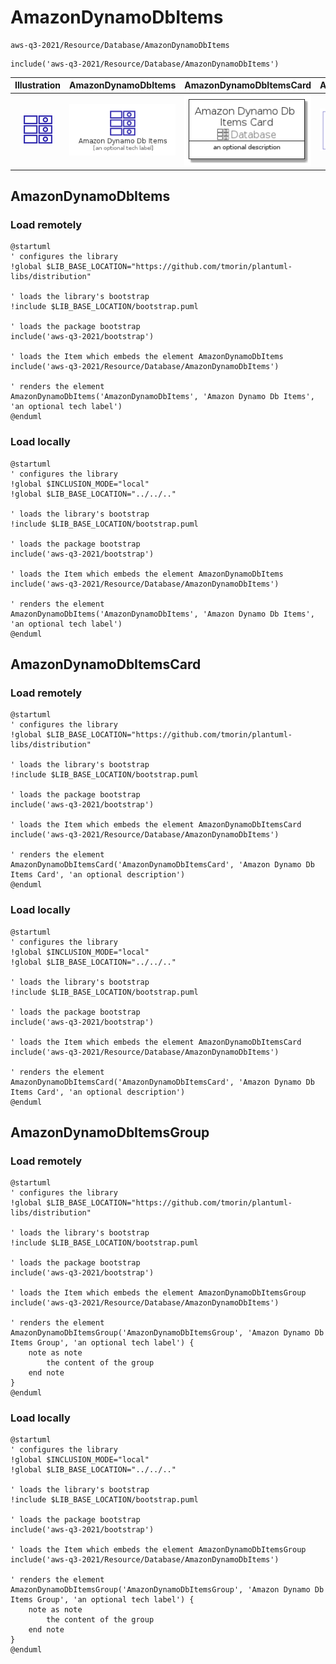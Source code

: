 # AmazonDynamoDbItems


```text
aws-q3-2021/Resource/Database/AmazonDynamoDbItems
```

```text
include('aws-q3-2021/Resource/Database/AmazonDynamoDbItems')
```



| Illustration | AmazonDynamoDbItems | AmazonDynamoDbItemsCard | AmazonDynamoDbItemsGroup |
| :---: | :---: | :---: | :---: |
| ![illustration for Illustration](../../../aws-q3-2021/Resource/Database/AmazonDynamoDbItems.png) | ![illustration for AmazonDynamoDbItems](../../../aws-q3-2021/Resource/Database/AmazonDynamoDbItems.Local.png) | ![illustration for AmazonDynamoDbItemsCard](../../../aws-q3-2021/Resource/Database/AmazonDynamoDbItemsCard.Local.png) | ![illustration for AmazonDynamoDbItemsGroup](../../../aws-q3-2021/Resource/Database/AmazonDynamoDbItemsGroup.Local.png) |




## AmazonDynamoDbItems

### Load remotely
```plantuml
@startuml
' configures the library
!global $LIB_BASE_LOCATION="https://github.com/tmorin/plantuml-libs/distribution"

' loads the library's bootstrap
!include $LIB_BASE_LOCATION/bootstrap.puml

' loads the package bootstrap
include('aws-q3-2021/bootstrap')

' loads the Item which embeds the element AmazonDynamoDbItems
include('aws-q3-2021/Resource/Database/AmazonDynamoDbItems')

' renders the element
AmazonDynamoDbItems('AmazonDynamoDbItems', 'Amazon Dynamo Db Items', 'an optional tech label')
@enduml
```

### Load locally
```plantuml
@startuml
' configures the library
!global $INCLUSION_MODE="local"
!global $LIB_BASE_LOCATION="../../.."

' loads the library's bootstrap
!include $LIB_BASE_LOCATION/bootstrap.puml

' loads the package bootstrap
include('aws-q3-2021/bootstrap')

' loads the Item which embeds the element AmazonDynamoDbItems
include('aws-q3-2021/Resource/Database/AmazonDynamoDbItems')

' renders the element
AmazonDynamoDbItems('AmazonDynamoDbItems', 'Amazon Dynamo Db Items', 'an optional tech label')
@enduml
```

## AmazonDynamoDbItemsCard

### Load remotely
```plantuml
@startuml
' configures the library
!global $LIB_BASE_LOCATION="https://github.com/tmorin/plantuml-libs/distribution"

' loads the library's bootstrap
!include $LIB_BASE_LOCATION/bootstrap.puml

' loads the package bootstrap
include('aws-q3-2021/bootstrap')

' loads the Item which embeds the element AmazonDynamoDbItemsCard
include('aws-q3-2021/Resource/Database/AmazonDynamoDbItems')

' renders the element
AmazonDynamoDbItemsCard('AmazonDynamoDbItemsCard', 'Amazon Dynamo Db Items Card', 'an optional description')
@enduml
```

### Load locally
```plantuml
@startuml
' configures the library
!global $INCLUSION_MODE="local"
!global $LIB_BASE_LOCATION="../../.."

' loads the library's bootstrap
!include $LIB_BASE_LOCATION/bootstrap.puml

' loads the package bootstrap
include('aws-q3-2021/bootstrap')

' loads the Item which embeds the element AmazonDynamoDbItemsCard
include('aws-q3-2021/Resource/Database/AmazonDynamoDbItems')

' renders the element
AmazonDynamoDbItemsCard('AmazonDynamoDbItemsCard', 'Amazon Dynamo Db Items Card', 'an optional description')
@enduml
```

## AmazonDynamoDbItemsGroup

### Load remotely
```plantuml
@startuml
' configures the library
!global $LIB_BASE_LOCATION="https://github.com/tmorin/plantuml-libs/distribution"

' loads the library's bootstrap
!include $LIB_BASE_LOCATION/bootstrap.puml

' loads the package bootstrap
include('aws-q3-2021/bootstrap')

' loads the Item which embeds the element AmazonDynamoDbItemsGroup
include('aws-q3-2021/Resource/Database/AmazonDynamoDbItems')

' renders the element
AmazonDynamoDbItemsGroup('AmazonDynamoDbItemsGroup', 'Amazon Dynamo Db Items Group', 'an optional tech label') {
    note as note
        the content of the group
    end note
}
@enduml
```

### Load locally
```plantuml
@startuml
' configures the library
!global $INCLUSION_MODE="local"
!global $LIB_BASE_LOCATION="../../.."

' loads the library's bootstrap
!include $LIB_BASE_LOCATION/bootstrap.puml

' loads the package bootstrap
include('aws-q3-2021/bootstrap')

' loads the Item which embeds the element AmazonDynamoDbItemsGroup
include('aws-q3-2021/Resource/Database/AmazonDynamoDbItems')

' renders the element
AmazonDynamoDbItemsGroup('AmazonDynamoDbItemsGroup', 'Amazon Dynamo Db Items Group', 'an optional tech label') {
    note as note
        the content of the group
    end note
}
@enduml
```

